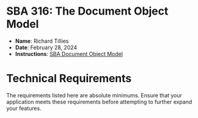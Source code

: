 # SBA 316: The Document Object Model

* **Name**: Richard Tillies
* **Date**: February 28, 2024
* **Instructions**: [SBA Document Object Model](sba-document-object-model.pdf)


# Technical Requirements

The requirements listed here are absolute minimums. Ensure that your application meets these requirements before attempting to further expand your features.

